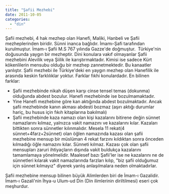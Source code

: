 ```yaml
---
title: "Şafii Mezhebi"
date: 2011-10-05
categories: 
  - "din"
---
```


Şafii mezhebi, 4 hak mezhep olan Hanefi, Maliki, Hanbeli ve Şafii mezheplerinden biridir. Sünni inanca bağlıdır. İmamı-Şafi tarafından kurulmuştur. İmam-ı Şafii M.S 767 yılında Gazze'de doğmuştur.  Türkiye'nin doğusunda yaygın bir mezheptir. Dini konulara vakıf olmayanlar Şafii mezhebini Alevilik veya Şiilik ile karıştırmaktadır. Kimisi ise sadece Kürt kökenlilerin mensubu olduğu bir mezhep zannetmektedir. Bu kanaatler yanlıştır. Şafii mezhebi ile Türkiye'deki en yaygın mezhep olan Hanefilik ile arasında keskin farklılıklar yoktur. Farklar fıkhi konulardadır. En bilinen farklar:

- Şafii mezhebinde nikah düşen karşı cinse tensel temas (dokunma) olduğunda abdest bozulur. Hanefi mezhebinde ise bozulmamaktadır.
- Yine Hanefi mezhebine göre kan aktığında abdest bozulmaktadır. Ancak şafii mezhebinde kanın akması abdesti bozmaz (aşırı aktığı durumlar hariç, bu husus için fıkıh kitaplarına bakılmalı)
- Şafii mezhebinde kaza namazı olan kişi kazalarını bitirene değin sünnet namazlarını kılmaz, yalnızca vakit namazını ve kazalarını kılar. Kazaları bittikten sonra sünnetler kılınmalıdır. Mesela 11 rekat(4 sünnet+4farz+2sünnet) olan öğlen namazında kazası olan şafii mezhebine mensup bir müslüman 4 rekat farzını kıldıktan sonra önceden kılmadığı öğle namazını kılar. Sünneti kılmaz. Kazası çok olan şafii mensupları zaruri ihtiyaçların dışında vakit buldukça kazalarını tamamlamaya yönelmelidir. Maalesef bazı Şafii'ler ise ne kazalarını ne de sünnetleri kılarak vakit namazlarında farzları kılıp, "biz şafii olduğumuz için sünnet kılmayız" diyerek yanlış anlaşılmalara neden olmaktadırlar.

Şafii mezhebine mensup bilinen büyük Alimlerden biri de İmam-ı Gazalidir. İmam-ı Gazali'nin İhya-u Ulum-ud Din (Din ilimlerinin diriltilmesi) eseri çok meşhurdur.
